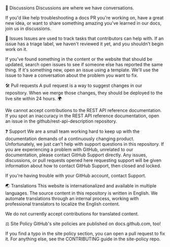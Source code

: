 📣 Discussions
Discussions are where we have conversations.

If you'd like help troubleshooting a docs PR you're working on, have a great new idea, or want to share something amazing you've learned in our docs, join us in discussions.

🐞 Issues
Issues are used to track tasks that contributors can help with. If an issue has a triage label, we haven't reviewed it yet, and you shouldn't begin work on it.

If you've found something in the content or the website that should be updated, search open issues to see if someone else has reported the same thing. If it's something new, open an issue using a template. We'll use the issue to have a conversation about the problem you want to fix.

🛠️ Pull requests
A pull request is a way to suggest changes in our repository. When we merge those changes, they should be deployed to the live site within 24 hours. 🌍

We cannot accept contributions to the REST API reference documentation. If you spot an inaccuracy in the REST API reference documentation, open an issue in the github/rest-api-description repository.

❓ Support
We are a small team working hard to keep up with the documentation demands of a continuously changing product. Unfortunately, we just can't help with support questions in this repository. If you are experiencing a problem with GitHub, unrelated to our documentation, please contact GitHub Support directly. Any issues, discussions, or pull requests opened here requesting support will be given information about how to contact GitHub Support, then closed and locked.

If you're having trouble with your GitHub account, contact Support.

🌏 Translations
This website is internationalized and available in multiple languages. The source content in this repository is written in English. We automate translations through an internal process, working with professional translators to localize the English content.

We do not currently accept contributions for translated content.

⚖️ Site Policy
GitHub's site policies are published on docs.github.com, too!

If you find a typo in the site policy section, you can open a pull request to fix it. For anything else, see the CONTRIBUTING guide in the site-policy repo.
